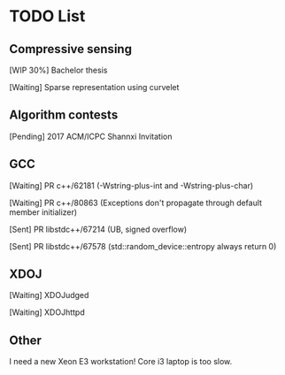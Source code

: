 # TODO List

## Compressive sensing

\[WIP 30%\] Bachelor thesis

\[Waiting\] Sparse representation using curvelet

## Algorithm contests

\[Pending\] 2017 ACM/ICPC Shannxi Invitation

## GCC

\[Waiting\] PR c++/62181 (-Wstring-plus-int and -Wstring-plus-char)

\[Waiting\] PR c++/80863 (Exceptions don't propagate through default member
initializer)

\[Sent\] PR libstdc++/67214 (UB, signed overflow)

\[Sent\] PR libstdc++/67578 (std::random\_device::entropy always return 0)

## XDOJ

\[Waiting\] XDOJudged

\[Waiting\] XDOJhttpd

## Other

I need a new Xeon E3 workstation!  Core i3 laptop is too slow.
